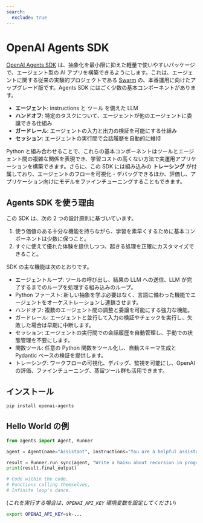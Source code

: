 ```yaml
---
search:
  exclude: true
---
```

# OpenAI Agents SDK

[OpenAI Agents SDK](https://github.com/openai/openai-agents-python) は、抽象化を最小限に抑えた軽量で使いやすいパッケージで、エージェント型の AI アプリを構築できるようにします。これは、エージェントに関する従来の実験的プロジェクトである [Swarm](https://github.com/openai/swarm/tree/main) の、本番運用に向けたアップグレード版です。Agents SDK にはごく少数の基本コンポーネントがあります。

-   **エージェント**: instructions と ツール を備えた LLM
-   **ハンドオフ**: 特定のタスクについて、エージェントが他のエージェントに委譲できる仕組み
-   **ガードレール**: エージェントの入力と出力の検証を可能にする仕組み
-   **セッション**: エージェントの実行間で会話履歴を自動的に維持

Python と組み合わせることで、これらの基本コンポーネントはツールとエージェント間の複雑な関係を表現でき、学習コストの高くない方法で実運用アプリケーションを構築できます。さらに、この SDK には組み込みの **トレーシング** が付属しており、エージェントのフローを可視化・デバッグできるほか、評価し、アプリケーション向けにモデルをファインチューニングすることもできます。

## Agents SDK を使う理由

この SDK は、次の 2 つの設計原則に基づいています。

1. 使う価値のある十分な機能を持ちながら、学習を素早くするために基本コンポーネントは少数に保つこと。
2. すぐに使えて優れた体験を提供しつつ、起きる処理を正確にカスタマイズできること。

SDK の主な機能は次のとおりです。

-   エージェントループ: ツールの呼び出し、結果の LLM への送信、LLM が完了するまでのループを処理する組み込みのループ。
-   Python ファースト: 新しい抽象を学ぶ必要はなく、言語に備わった機能でエージェントをオーケストレーションし連鎖させます。
-   ハンドオフ: 複数のエージェント間の調整と委譲を可能にする強力な機能。
-   ガードレール: エージェントと並行して入力の検証やチェックを実行し、失敗した場合は早期に中断します。
-   セッション: エージェントの実行間での会話履歴を自動管理し、手動での状態管理を不要にします。
-   関数ツール: 任意の Python 関数をツール化し、自動スキーマ生成と Pydantic ベースの検証を提供します。
-   トレーシング: ワークフローの可視化、デバッグ、監視を可能にし、OpenAI の評価、ファインチューニング、蒸留ツール群も活用できます。

## インストール

```bash
pip install openai-agents
```

## Hello World の例

```python
from agents import Agent, Runner

agent = Agent(name="Assistant", instructions="You are a helpful assistant")

result = Runner.run_sync(agent, "Write a haiku about recursion in programming.")
print(result.final_output)

# Code within the code,
# Functions calling themselves,
# Infinite loop's dance.
```

(_これを実行する場合は、`OPENAI_API_KEY` 環境変数を設定してください_)

```bash
export OPENAI_API_KEY=sk-...
```